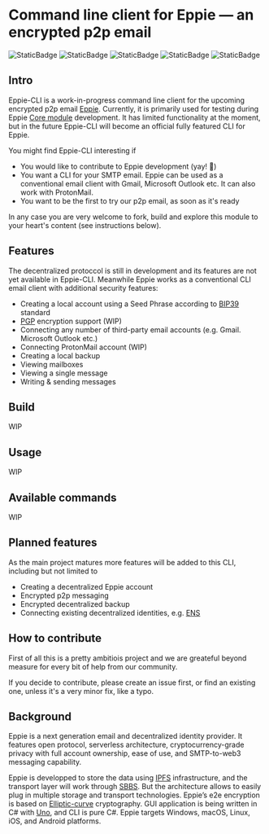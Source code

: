 # Command line client for Eppie — an encrypted p2p email

![StaticBadge](https://img.shields.io/badge/version-Alpha-lightgrey)
![StaticBadge](https://img.shields.io/badge/licence-Apache--2.0-green)
![StaticBadge](https://img.shields.io/badge/Windows-blue?logo=windows)
![StaticBadge](https://img.shields.io/badge/macOS-black?logo=apple)
![StaticBadge](https://img.shields.io/badge/Linux-red?logo=linux)


## Intro
Eppie-CLI is a work-in-progress command line client for the upcoming encrypted p2p email [Eppie](https://eppie.io). Currently, it is primarily used for testing during Eppie [Core module](https://github.com/Eppie-io/TuviCore) development. It has limited functionality at the moment, but in the future Eppie-CLI will become an official fully featured CLI for Eppie.

You might find Eppie-CLI interesting if
* You would like to contribute to Eppie development (yay! 🫶)
* You want a CLI for your SMTP email. Eppie can be used as a conventional email client with Gmail, Microsoft Outlook etc. It can also work with ProtonMail.
* You want to be the first to try our p2p email, as soon as it's ready

In any case you are very welcome to fork, build and explore this module to your heart's content (see instructions below).


## Features
The decentralized protoccol is still in development and its features are not yet available in Eppie-CLI. Meanwhile Eppie works as a conventional CLI email client with additional security features:

* Creating a local account using a Seed Phrase according to [BIP39](https://github.com/bitcoin/bips/blob/master/bip-0039.mediawiki) standard
* [PGP](https://www.openpgp.org/) encryption support (WIP)
* Connecting any number of third-party email accounts (e.g. Gmail. Microsoft Outlook etc.)
* Connecting ProtonMail account (WIP)
* Creating a local backup
* Viewing mailboxes
* Viewing a single message
* Writing & sending messages


## Build
WIP


## Usage
WIP


## Available commands
WIP


## Planned features
As the main project matures more features will be added to this CLI, including but not limited to
* Creating a decentralized Eppie account
* Encrypted p2p messaging
* Encrypted decentralized backup
* Connecting existing decentralized identities, e.g. [ENS](https://ens.domains/)


## How to contribute
First of all this is a pretty ambitiois project and we are greateful beyond measure for every bit of help from our community.

If you decide to contribute, please create an issue first, or find an existing one, unless it's a very minor fix, like a typo. 

## Background
Eppie is a next generation email and decentralized identity provider. It features open protocol, serverless architecture, cryptocurrency-grade privacy with full account ownership, ease of use, and SMTP-to-web3 messaging capability.

Eppie is developped to store the data using [IPFS](https://github.com/ipfs/ipfs) infrastructure, and the transport layer will work through [SBBS](https://github.com/BeamMW/beam/wiki/Secure-bulletin-board-system-%28SBBS%29). But the architecture allows to easily plug in multiple storage and transport technologies. Eppie’s e2e encryption is based on [Elliptic-curve](https://en.wikipedia.org/wiki/Elliptic-curve_cryptography) cryptography. GUI application is being written in C# with [Uno](https://github.com/unoplatform/uno), and CLI is pure C#. Eppie targets Windows, macOS, Linux, iOS, and Android platforms.
